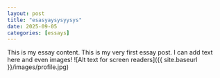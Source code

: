 ```yaml
---
layout: post
title: "esasyaysysyysys"
date: 2025-09-05
categories: [essays]
---
```

This is my essay content.
This is my very first essay post. I can add text here and even images!
![Alt text for screen readers]({{ site.baseurl }}/images/profile.jpg)
